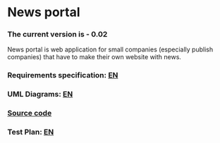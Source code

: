 # News portal
### The current version is - 0.02
News portal is web application for small companies (especially publish companies) that have to make their own website with news.
### Requirements specification: [EN](https://github.com/peekhovsky/trtpo-news-portal-2018/blob/master/docs/Project%20Documentation/SRS.md)
### UML Diagrams: [EN](https://github.com/peekhovsky/trtpo-news-portal-2018/tree/master/docs/UMLDiagrams)
### [Source code](https://github.com/peekhovsky/trtpo-news-portal-2018/tree/master/app/newsportal)

### Test Plan: [EN](https://github.com/peekhovsky/trtpo-news-portal-2018/blob/master/docs/Testing/TestPlan.md)
